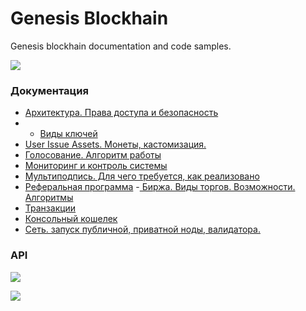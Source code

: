 # Genesis Blockhain
Genesis blockhain documentation and code samples.

![](https://hellofuture.orange.com/app/uploads/2018/12/blockchain-for-consent-management1198x500.png)

### Документация

- [Архитектура. Права доступа и безопасность](https://www.dropbox.com/scl/fi/p0tjlos04tw6gqssf2bl9/.docx?dl=0&rlkey=8ujzuvw23wdnmriop6fbg9arr "Архитектура. Права доступа и безопасность")
- - [Виды ключей](https://www.dropbox.com/scl/fi/nuacsswg9aoc70t4xsz1z/.docx?dl=0&rlkey=o6twoanmf8881hvnls1ug7rct "Виды ключей")
- [User Issue Assets. Монеты, кастомизация.](https://www.dropbox.com/scl/fi/z6c0xpu9iqa7f1c44k1ia/UIA.docx?dl=0&rlkey=x36zydqbnsckhmmskrai178by "User Issue Assets. Монеты, кастомизация.")
- [Голосование. Алгоритм работы](https://www.dropbox.com/scl/fi/t14zrqhfbsk8vr2kd3ze5/.docx?dl=0&rlkey=5ranfuet1iu52rzg3s7rgabrh "Голосование. Алгоритм работы")
- [Мониторинг и контроль системы](https://www.dropbox.com/scl/fi/tgt3f258i0f56850eef1p/.docx?dl=0&rlkey=vog5y2egpxfq289ifvkmhageo "Мониторинг и контроль системы")
- [Мультиподпись. Для чего требуется, как реализовано](https://www.dropbox.com/scl/fi/oxgihplpgjhbh7j1r0luf/Multisig.docx?dl=0&rlkey=cflt3ml2iu7xchampuqzlcyz2 "Мультиподпись. Для чего требуется, как реализовано")
- [Реферальная программа](https://www.dropbox.com/scl/fi/znuaiwnwztw0kmdg8ldr8/.docx?dl=0&rlkey=ypy56bd7fvlvyfr75kuld6ow7 "Реферальная программа")
-[ Биржа. Виды торгов. Возможности. Алгоритмы](https://www.dropbox.com/scl/fi/b0b4utvzop29b3pcjt9yk/.docx?dl=0&rlkey=l9dn2f2dy9jwz99nvasb3ytro " Биржа. Виды торгов. Возможности. Алгоритмы")
- [Транзакции](https://www.dropbox.com/scl/fi/42bksqnkae2zk50lxfkhn/..docx?dl=0&rlkey=uqc4v7uzbiqndt7an66ebpnv9 "Транзакции")
- [ Консольный кошелек](https://www.dropbox.com/scl/fi/gikjzqasamm19git6afyy/CLI-wallet..docx?dl=0&rlkey=bzgvi5xg4z84bpg6ni60a5uk4 " Консольный кошелек")
- [Сеть. запуск публичной, приватной ноды, валидатора.](https://www.dropbox.com/scl/fi/d62egv2ngrg55gm6ipvvt/Nodes..docx?dl=0&rlkey=gxv9914jeuolmltfj0ix06qhg "Сеть. запуск публичной, приватной ноды, валидатора.")





### API
![](https://encrypted-tbn0.gstatic.com/images?q=tbn:ANd9GcSkwpioZ0adCxoJkhcXVcNE7HOia3AvekIuPg&usqp=CAU)


![](https://www.dropbox.com/s/pc495m1g9ckmbco/api.png?dl=1)
